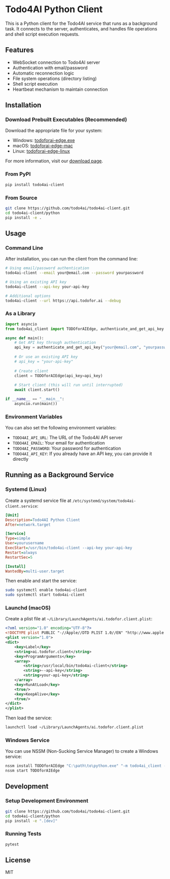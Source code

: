 # Todo4AI Python Client

This is a Python client for the Todo4AI service that runs as a background task. It connects to the server, authenticates, and handles file operations and shell script execution requests.

## Features

- WebSocket connection to Todo4AI server
- Authentication with email/password
- Automatic reconnection logic
- File system operations (directory listing)
- Shell script execution
- Heartbeat mechanism to maintain connection

## Installation

### Download Prebuilt Executables (Recommended)

Download the appropriate file for your system:
- Windows: [todoforai-edge.exe](https://downloads.todoforai.com/edge/latest/todoforai-edge.exe)
- macOS: [todoforai-edge-mac](https://downloads.todoforai.com/edge/latest/todoforai-edge-mac)
- Linux: [todoforai-edge-linux](https://downloads.todoforai.com/edge/latest/todoforai-edge-linux)

For more information, visit our [download page](https://downloads.todoforai.com).

### From PyPI

```bash
pip install todo4ai-client
```

### From Source

```bash
git clone https://github.com/todo4ai/todo4ai-client.git
cd todo4ai-client/python
pip install -e .
```

## Usage

### Command Line

After installation, you can run the client from the command line:

```bash
# Using email/password authentication
todo4ai-client --email your@email.com --password yourpassword

# Using an existing API key
todo4ai-client --api-key your-api-key

# Additional options
todo4ai-client --url https://api.todofor.ai --debug
```

### As a Library

```python
import asyncio
from todo4ai_client import TODOforAIEdge, authenticate_and_get_api_key

async def main():
    # Get API key through authentication
    api_key = authenticate_and_get_api_key("your@email.com", "yourpassword")
    
    # Or use an existing API key
    # api_key = "your-api-key"
    
    # Create client
    client = TODOforAIEdge(api_key=api_key)
    
    # Start client (this will run until interrupted)
    await client.start()

if __name__ == "__main__":
    asyncio.run(main())
```

### Environment Variables

You can also set the following environment variables:

- `TODO4AI_API_URL`: The URL of the Todo4AI API server
- `TODO4AI_EMAIL`: Your email for authentication
- `TODO4AI_PASSWORD`: Your password for authentication
- `TODO4AI_API_KEY`: If you already have an API key, you can provide it directly

## Running as a Background Service

### Systemd (Linux)

Create a systemd service file at `/etc/systemd/system/todo4ai-client.service`:

```ini
[Unit]
Description=Todo4AI Python Client
After=network.target

[Service]
Type=simple
User=yourusername
ExecStart=/usr/bin/todo4ai-client --api-key your-api-key
Restart=always
RestartSec=5

[Install]
WantedBy=multi-user.target
```

Then enable and start the service:

```bash
sudo systemctl enable todo4ai-client
sudo systemctl start todo4ai-client
```

### Launchd (macOS)

Create a plist file at `~/Library/LaunchAgents/ai.todofor.client.plist`:

```xml
<?xml version="1.0" encoding="UTF-8"?>
<!DOCTYPE plist PUBLIC "-//Apple//DTD PLIST 1.0//EN" "http://www.apple.com/DTDs/PropertyList-1.0.dtd">
<plist version="1.0">
<dict>
    <key>Label</key>
    <string>ai.todofor.client</string>
    <key>ProgramArguments</key>
    <array>
        <string>/usr/local/bin/todo4ai-client</string>
        <string>--api-key</string>
        <string>your-api-key</string>
    </array>
    <key>RunAtLoad</key>
    <true/>
    <key>KeepAlive</key>
    <true/>
</dict>
</plist>
```

Then load the service:

```bash
launchctl load ~/Library/LaunchAgents/ai.todofor.client.plist
```

### Windows Service

You can use NSSM (Non-Sucking Service Manager) to create a Windows service:

```bash
nssm install TODOforAIEdge "C:\path\to\python.exe" "-m todo4ai_client --api-key your-api-key"
nssm start TODOforAIEdge
```

## Development

### Setup Development Environment

```bash
git clone https://github.com/todo4ai/todo4ai-client.git
cd todo4ai-client/python
pip install -e ".[dev]"
```

### Running Tests

```bash
pytest
```

## License

MIT

